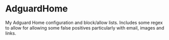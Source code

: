 # AdguardHome
 
My Adguard Home configuration and block/allow lists.
Includes some regex to allow for allowing some false positives particularly with email, images and links.
